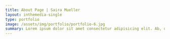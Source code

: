 ```yaml
---
title: About Page | Saira Mueller
layout: inthemedia-single
type: portfolio
image: /assets/img/portfolio/portfolio-6.jpg
summary: Lorem ipsum dolor sit amet consectetur adipisicing elit. Ab, unde odit. Tenetur distinctio officia blanditiis asperiores vel nesciunt, et quam?
---
```


